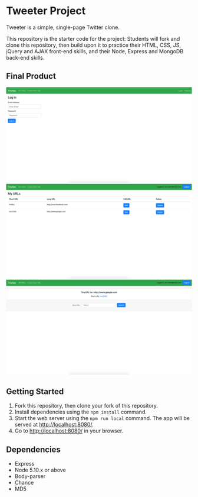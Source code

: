 # Tweeter Project


Tweeter is a simple, single-page Twitter clone.

This repository is the starter code for the project: Students will fork and clone this repository, then build upon it to practice their HTML, CSS, JS, jQuery and AJAX front-end skills, and their Node, Express and MongoDB back-end skills.

## Final Product

!["Main page, where users login"](https://github.com/grant-murphy/tinyapp/blob/master/docs/main.png)
!["List of your URLs with the option to either delete or edit them"](https://github.com/grant-murphy/tinyapp/blob/master/docs/urls-index.png)
!["Conversion of long URL into short URL with the option to edit"](https://github.com/grant-murphy/tinyapp/blob/master/docs/urls-page.png)

## Getting Started

1. Fork this repository, then clone your fork of this repository.
2. Install dependencies using the `npm install` command.
3. Start the web server using the `npm run local` command. The app will be served at <http://localhost:8080/>.
4. Go to <http://localhost:8080/> in your browser.

## Dependencies

- Express
- Node 5.10.x or above
- Body-parser
- Chance
- MD5